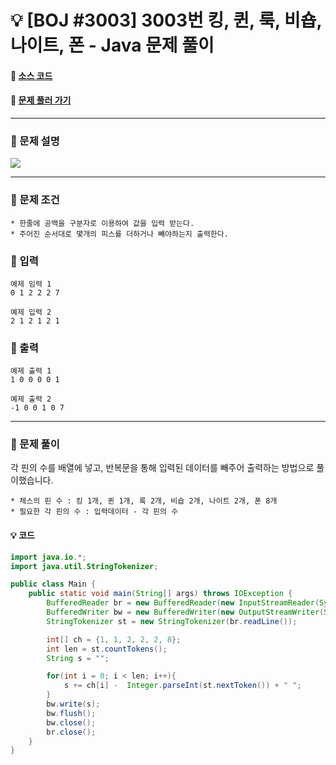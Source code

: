  # :bulb: [BOJ #3003] 3003번 킹, 퀸, 룩, 비숍, 나이트, 폰 - Java 문제 풀이
#### :link: [소스 코드](https://github.com/nexusgh12/Algorithm/blob/main/BOJ_3003/BOJ_3003.java)  
#### :link: [문제 풀러 가기](https://www.acmicpc.net/problem/3003)

***
### :seedling: 문제 설명
<img src="https://s3.us-west-2.amazonaws.com/secure.notion-static.com/fd5130a0-6db9-46b6-810a-f264053ce1f6/Untitled.png?X-Amz-Algorithm=AWS4-HMAC-SHA256&X-Amz-Content-Sha256=UNSIGNED-PAYLOAD&X-Amz-Credential=AKIAT73L2G45EIPT3X45%2F20220115%2Fus-west-2%2Fs3%2Faws4_request&X-Amz-Date=20220115T101053Z&X-Amz-Expires=86400&X-Amz-Signature=a52d1dd53217876bc7342dc188bcb0eace360ab200f07c3f6fbbca56405be7e3&X-Amz-SignedHeaders=host&response-content-disposition=filename%20%3D%22Untitled.png%22&x-id=GetObject">

***

### :seedling: 문제 조건
    * 한줄에 공백을 구분자로 이용하여 값을 입력 받는다.
    * 주어진 순서대로 몇개의 피스를 더하거나 빼야하는지 출력한다.

    
### :seedling: 입력
    예제 임력 1
    0 1 2 2 2 7

    예제 입력 2
    2 1 2 1 2 1
    
### :seedling: 출력
    예제 출력 1
    1 0 0 0 0 1

    예제 출력 2
    -1 0 0 1 0 7


***
### :seedling: 문제 풀이
 각 핀의 수를 배열에 넣고, 반복문을 통해 입력된 데이터를 빼주어 출력하는 방법으로 풀이했습니다.
 
    * 체스의 핀 수 : 킹 1개, 퀸 1개, 룩 2개, 비숍 2개, 나이트 2개, 폰 8개
    * 필요한 각 핀의 수 : 입력데이터 - 각 핀의 수
    
    
 #### :bulb: 코드
```java
import java.io.*;
import java.util.StringTokenizer;

public class Main {
    public static void main(String[] args) throws IOException {
        BufferedReader br = new BufferedReader(new InputStreamReader(System.in));
        BufferedWriter bw = new BufferedWriter(new OutputStreamWriter(System.out));
        StringTokenizer st = new StringTokenizer(br.readLine());

        int[] ch = {1, 1, 2, 2, 2, 8};
        int len = st.countTokens();
        String s = "";

        for(int i = 0; i < len; i++){
            s += ch[i] -  Integer.parseInt(st.nextToken()) + " ";
        }
        bw.write(s);
        bw.flush();
        bw.close();
        br.close();
    }
}
```

    

  

